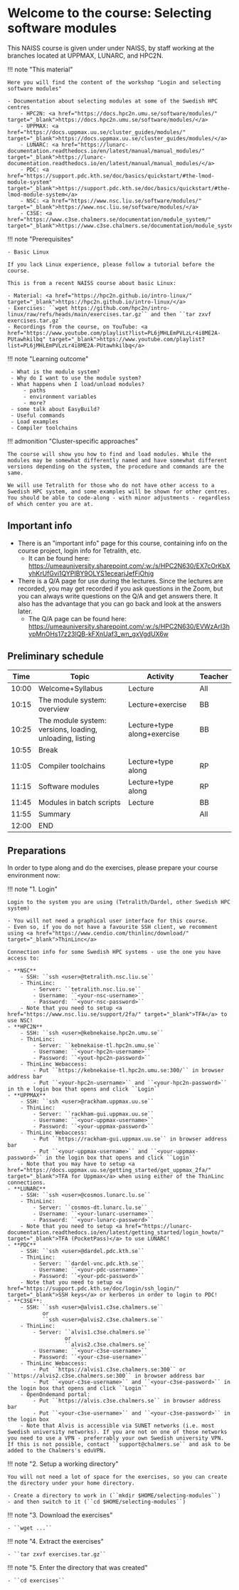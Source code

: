 # Welcome to the course: Selecting software modules 

This NAISS course is given under under NAISS, by staff working at the branches located at UPPMAX, LUNARC, and HPC2N.

!!! note "This material" 

    Here you will find the content of the workshop "Login and selecting software modules" 

    - Documentation about selecting modules at some of the Swedish HPC centres 
        - HPC2N: <a href="https://docs.hpc2n.umu.se/software/modules/" target="_blank">https://docs.hpc2n.umu.se/software/modules/</a> 
        - UPPMAX: <a href="https://docs.uppmax.uu.se/cluster_guides/modules/" target="_blank">https://docs.uppmax.uu.se/cluster_guides/modules/</a>  
        - LUNARC: <a href="https://lunarc-documentation.readthedocs.io/en/latest/manual/manual_modules/" target="_blank">https://lunarc-documentation.readthedocs.io/en/latest/manual/manual_modules/</a>  
        - PDC: <a href="https://support.pdc.kth.se/doc/basics/quickstart/#the-lmod-module-system" target="_blank">https://support.pdc.kth.se/doc/basics/quickstart/#the-lmod-module-system</a>   
        - NSC: <a href="https://www.nsc.liu.se/software/modules/" target="_blank">https://www.nsc.liu.se/software/modules/</a>  
        - C3SE: <a href="https://www.c3se.chalmers.se/documentation/module_system/" target="_blank">https://www.c3se.chalmers.se/documentation/module_system/</a> 

!!! note "Prerequisites"

    - Basic Linux 

    If you lack Linux experience, please follow a tutorial before the course. 

    This is from a recent NAISS course about basic Linux: 
  
    - Material: <a href="https://hpc2n.github.io/intro-linux/" target="_blank">https://hpc2n.github.io/intro-linux/</a>
    - Exercises: ``wget https://github.com/hpc2n/intro-linux/raw/refs/heads/main/exercises.tar.gz`` and then ``tar zxvf exercises.tar.gz`` 
    - Recordings from the course, on YouTube: <a href="https://www.youtube.com/playlist?list=PL6jMHLEmPVLzLr4i8ME2A-PUtawhkilbq" target="_blank">https://www.youtube.com/playlist?list=PL6jMHLEmPVLzLr4i8ME2A-PUtawhkilbq</a> 

!!! note "Learning outcome"   

     - What is the module system?
     - Why do I want to use the module system? 
     - What happens when I load/unload modules? 
         - paths
         - environment variables
         - more?
     - some talk about EasyBuild?
     - Useful commands
     - Load examples
     - Compiler toolchains 

!!! admonition "Cluster-specific approaches"

    The course will show you how to find and load modules. While the modules may be somewhat differently named and have somewhat different versions depending on the system, the procedure and commands are the same. 

    We will use Tetralith for those who do not have other access to a Swedish HPC system, and some examples will be shown for other centres. You should be able to code-along - with minor adjustments - regardless of which center you are at. 

## Important info

- There is an "important info" page for this course, containing info on the course project, login info for Tetralith, etc. 
    - It can be found here: <a href="https://umeauniversity.sharepoint.com/:w:/s/HPC2N630/EX7cOrKbXyhKrUfGvi1QYPIBY9OLYS1ecearjJefFiOhjg" target="_blank">https://umeauniversity.sharepoint.com/:w:/s/HPC2N630/EX7cOrKbXyhKrUfGvi1QYPIBY9OLYS1ecearjJefFiOhjg</a> 
- There is a Q/A page for use during the lectures. Since the lectures are recorded, you may get recorded if you ask questions in the Zoom, but you can always write questions on the Q/A and get answers there. It also has the advantage that you can go back and look at the answers later. 
    - The Q/A page can be found here: <a href="https://umeauniversity.sharepoint.com/:w:/s/HPC2N630/EVWzArI3hvpMnOHs17z23lQB-kFXnUaf3_wn_gxVgdUX6w" target="_blank">https://umeauniversity.sharepoint.com/:w:/s/HPC2N630/EVWzArI3hvpMnOHs17z23lQB-kFXnUaf3_wn_gxVgdUX6w</a>  

## Preliminary schedule

| Time | Topic | Activity | Teacher | 
| ---- | ----- | -------- | ------- |
| 10:00 | Welcome+Syllabus | Lecture | All |
| 10:15 | The module system: overview | Lecture+exercise | BB | 
| 10:25 | The module system: versions, loading, unloading, listing | Lecture+type along+exercise | BB | 
| 10:55 | Break | | |
| 11:05 | Compiler toolchains | Lecture+type along | RP |
| 11:15 | Software modules | Lecture+type along | RP | 
| 11:45 | Modules in batch scripts | Lecture | BB |  
| 11:55 | Summary | | All | 
| 12:00 | END | | | 

## Preparations 

In order to type along and do the exercises, please prepare your course environment now:

!!! note "1. Login"

    Login to the system you are using (Tetralith/Dardel, other Swedish HPC system)

    - You will not need a graphical user interface for this course. 
    - Even so, if you do not have a favourite SSH client, we recomment using <a href="https://www.cendio.com/thinlinc/download/" target="_blank">ThinLinc</a>
    
    Connection info for some Swedish HPC systems - use the one you have access to: 

    - **NSC**
        - SSH: ``ssh <user>@tetralith.nsc.liu.se``
        - ThinLinc:
            - Server: ``tetralith.nsc.liu.se``
            - Username: ``<your-nsc-username>``
            - Password: ``<your-nsc-password>``
        - Note that you need to setup <a href="https://www.nsc.liu.se/support/2fa/" target="_blank">TFA</a> to use NSC!
    - **HPC2N**
        - SSH: ``ssh <user>@kebnekaise.hpc2n.umu.se`` 
        - ThinLinc: 
            - Server: ``kebnekaise-tl.hpc2n.umu.se``
            - Username: ``<your-hpc2n-username>``
            - Password: ``<yout-hpc2n-password>``
        - ThinLinc Webaccess: 
            - Put ``https://kebnekaise-tl.hpc2n.umu.se:300/`` in browser address bar 
            - Put ``<your-hpc2n-username>`` and ``<your-hpc2n-password>`` in th e login box that opens and click ``Login`` 
    - **UPPMAX** 
        - SSH: ``ssh <user>@rackham.uppmax.uu.se``
        - ThinLinc: 
            - Server: ``rackham-gui.uppmax.uu.se`` 
            - Username: ``<your-uppmax-username>`` 
            - Password: ``<your-uppmax-password>`` 
        - ThinLinc Webaccess: 
            - Put ``https://rackham-gui.uppmax.uu.se`` in browser address bar 
            - Put ``<your-uppmax-username>`` and ``<your-uppmax-password>`` in the login box that opens and click ``Login`` 
        - Note that you may have to setup <a href="https://docs.uppmax.uu.se/getting_started/get_uppmax_2fa/" target="_blank">TFA for Uppmax</a> when using either of the ThinLinc connections. 
    - **LUNARC** 
        - SSH: ``ssh <user>@cosmos.lunarc.lu.se``
        - ThinLinc: 
            - Server: ``cosmos-dt.lunarc.lu.se``
            - Username: ``<your-lunarc-username>``
            - Password: ``<your-lunarc-password>``
        - Note that you need to setup <a href="https://lunarc-documentation.readthedocs.io/en/latest/getting_started/login_howto/" target="_blank">TFA (PocketPass)</a> to use LUNARC! 
    - **PDC** 
        - SSH: ``ssh <user>@dardel.pdc.kth.se`` 
        - ThinLinc: 
            - Server: ``dardel-vnc.pdc.kth.se`` 
            - Username: ``<your-pdc-username>``
            - Password: ``<your-pdc-password>`` 
        - Note that you need to setup <a href="https://support.pdc.kth.se/doc/login/ssh_login/" target="_blank">SSH keys</a> or kerberos in order to login to PDC!    
    - **C3SE**: 
        - SSH: ``ssh <user>@alvis1.c3se.chalmers.se``
               or 
               ``ssh <user>@alvis2.c3se.chalmers.se``
        - ThinLinc: 
            - Server: ``alvis1.c3se.chalmers.se`` 
                      or 
                      ``alvis2.c3se.chalmers.se``
            - Username: ``<your-c3se-username>``
            - Password: ``<your-c3se-username>`` 
        - ThinLinc Webaccess: 
            - Put ``https://alvis1.c3se.chalmers.se:300`` or ``https://alvis2.c3se.chalmers.se:300`` in browser address bar 
            - Put ``<your-c3se-username>`` and ``<your-c3se-password>`` in the login box that opens and click ``Login`` 
        - OpenOndemand portal: 
            - Put ``https://alvis.c3se.chalmers.se`` in browser address bar 
            - Put ``<your-c3se-username>`` and ``<your-c3se-password>`` in the login box 
        - Note that Alvis is accessible via SUNET networks (i.e. most Swedish university networks). If you are not on one of those networks you need to use a VPN - preferrably your own Swedish university VPN. If this is not possible, contact ``support@chalmers.se`` and ask to be added to the Chalmers's eduVPN. 

!!! note "2. Setup a working directory"

    You will not need a lot of space for the exercises, so you can create the directory under your home directory. 

    - Create a directory to work in (``mkdir $HOME/selecting-modules``) 
    - and then switch to it (``cd $HOME/selecting-modules``)

!!! note "3. Download the exercises" 

    - ``wget ...`` 

!!! note "4. Extract the exercises" 

    - ``tar zxvf exercises.tar.gz``

!!! note "5. Enter the directory that was created"

    - ``cd exercises``

